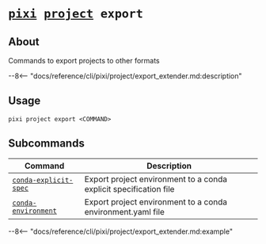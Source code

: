 <!--- This file is autogenerated. Do not edit manually! -->
# <code>[pixi](../../pixi.md) [project](../project.md) export</code>

## About
Commands to export projects to other formats

--8<-- "docs/reference/cli/pixi/project/export_extender.md:description"

## Usage
```
pixi project export <COMMAND>
```

## Subcommands
| Command | Description |
|---------|-------------|
| [`conda-explicit-spec`](export/conda-explicit-spec.md) | Export project environment to a conda explicit specification file |
| [`conda-environment`](export/conda-environment.md) | Export project environment to a conda environment.yaml file |


--8<-- "docs/reference/cli/pixi/project/export_extender.md:example"
